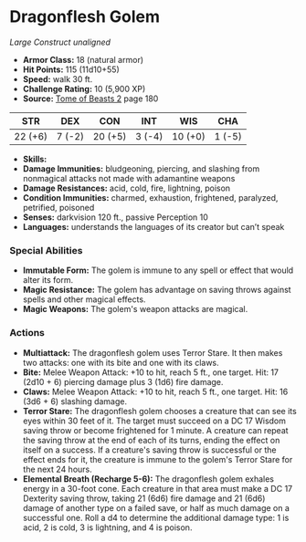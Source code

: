 # Dragonflesh Golem

*Large* *Construct* *unaligned*

- **Armor Class:** 18 (natural armor)
- **Hit Points:** 115 (11d10+55)
- **Speed:** walk 30 ft.
- **Challenge Rating:** 10 (5,900 XP)
- **Source:** [Tome of Beasts 2](https://koboldpress.com/kpstore/product/tome-of-beasts-2-for-5th-edition) page 180

| STR | DEX | CON | INT | WIS | CHA |
| --- | --- | --- | --- | --- | --- |
| 22 (+6) | 7 (-2) | 20 (+5) | 3 (-4) | 10 (+0) | 1 (-5) |

- **Skills:** 
- **Damage Immunities:** bludgeoning, piercing, and slashing from nonmagical attacks not made with adamantine weapons
- **Damage Resistances:** acid, cold, fire, lightning, poison
- **Condition Immunities:** charmed, exhaustion, frightened, paralyzed, petrified, poisoned
- **Senses:** darkvision 120 ft., passive Perception 10
- **Languages:** understands the languages of its creator but can’t speak

### Special Abilities

- **Immutable Form:** The golem is immune to any spell or effect that would alter its form.
- **Magic Resistance:** The golem has advantage on saving throws against spells and other magical effects.
- **Magic Weapons:** The golem's weapon attacks are magical.

### Actions

- **Multiattack:** The dragonflesh golem uses Terror Stare. It then makes two attacks: one with its bite and one with its claws.
- **Bite:** Melee Weapon Attack: +10 to hit, reach 5 ft., one target. Hit: 17 (2d10 + 6) piercing damage plus 3 (1d6) fire damage.
- **Claws:** Melee Weapon Attack: +10 to hit, reach 5 ft., one target. Hit: 16 (3d6 + 6) slashing damage.
- **Terror Stare:** The dragonflesh golem chooses a creature that can see its eyes within 30 feet of it. The target must succeed on a DC 17 Wisdom saving throw or become frightened for 1 minute. A creature can repeat the saving throw at the end of each of its turns, ending the effect on itself on a success. If a creature's saving throw is successful or the effect ends for it, the creature is immune to the golem's Terror Stare for the next 24 hours.
- **Elemental Breath (Recharge 5-6):** The dragonflesh golem exhales energy in a 30-foot cone. Each creature in that area must make a DC 17 Dexterity saving throw, taking 21 (6d6) fire damage and 21 (6d6) damage of another type on a failed save, or half as much damage on a successful one. Roll a d4 to determine the additional damage type: 1 is acid, 2 is cold, 3 is lightning, and 4 is poison.



